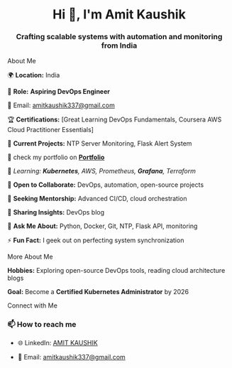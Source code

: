 

<h1 align="center">Hi 👋, I'm Amit Kaushik</h1>

<h3 align="center">Crafting scalable systems with automation and monitoring from India</h3>
  

  

About Me

🌍 **Location:** India


💼 **Role:** **Aspiring DevOps Engineer**


📧 Email: [amitkaushik337@gmail.com](mailto:amitkaushik337@gmail.com)


🏆 **Certifications:** [Great Learning DevOps Fundamentals, Coursera AWS Cloud Practitioner Essentials]


🔭 **Current Projects:** NTP Server Monitoring, Flask Alert System


🔭 check my portfolio on [**Portfolio**](https://amitkcodes.github.io/)


🌱 **Learning:* **Kubernetes**, AWS, Prometheus, **Grafana**, *Terraform**


👯 **Open to Collaborate:** DevOps, automation, open-source projects


🤝 **Seeking Mentorship:** Advanced CI/CD, cloud orchestration


📝 **Sharing Insights:** DevOps blog


💬 **Ask Me About:** Python, Docker, Git, NTP, Flask API, monitoring


⚡ **Fun Fact:** I geek out on perfecting system synchronization


More About Me


**Hobbies:** Exploring open-source DevOps tools, reading cloud architecture blogs


**Goal:** Become a **Certified Kubernetes Administrator** by 2026


Connect with Me
### 📫 **How to reach me**
 - 🌐 LinkedIn: [AMIT KAUSHIK](https://www.linkedin.com/in/amit-kaushik-507831150/)

 - 📧 Email: amitkaushik337@gmail.com
